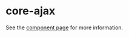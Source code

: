 core-ajax
=========

See the [component page](http://www.polymer-project.org/docs/elements/core-ajax.html) for more information.
